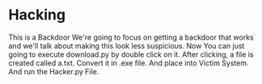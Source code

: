 # Hacking
This is a Backdoor
We're going to focus on getting a backdoor that works and we'll talk about making this look less suspicious.
Now You can just going to execute download.py by double click on it.
After clicking, a file is created called a.txt.
Convert it in .exe file.
And place into Victim System.
And run the Hacker.py File.
